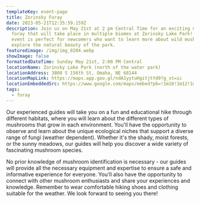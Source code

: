 ```yaml
---
templateKey: event-page
title: Zorinsky Foray
date: 2023-05-21T12:35:59.159Z
description: Join us on May 21st at 2 pm Central Time for an exciting mushroom
  foray that will take place in multiple biomes at Zorinsky Lake Park! This
  event is perfect for newcomers who want to learn more about wild mushrooms and
  explore the natural beauty of the park.
featuredimage: /img/img_0204.webp
showImage: false
formattedDateTime: Sunday May 21st, 2:00 PM Central
locationName: Zorinsky Lake Park (north of the water park)
locationAddress: 3808 S 156th St, Omaha, NE 68144
locationMapLink: https://maps.app.goo.gl/ndA1yytuHgitjtYd9?g_st=ic
locationEmbeddedSrc: https://www.google.com/maps/embed?pb=!1m18!1m12!1m3!1d3000.8318494043833!2d-96.1621558247128!3d41.22543470602631!2m3!1f0!2f0!3f0!3m2!1i1024!2i768!4f13.1!3m3!1m2!1s0x8793f16594d7959d%3A0xf233a9e8eec13f91!2sZorinsky%20Lake%20Park!5e0!3m2!1sen!2sus!4v1682772643847!5m2!1sen!2sus
tags:
  - foray
---
```

Our experienced guides will take you on a fun and educational hike through different habitats, where you will learn about the different types of mushrooms that grow in each environment. You'll have the opportunity to observe and learn about the unique ecological niches that support a diverse range of fungi (weather dependent). Whether it's the shady, moist forests, or the sunny meadows, our guides will help you discover a wide variety of fascinating mushroom species.

No prior knowledge of mushroom identification is necessary - our guides will provide all the necessary equipment and expertise to ensure a safe and informative experience for everyone. You'll also have the opportunity to connect with other mushroom enthusiasts and share your experiences and knowledge. Remember to wear comfortable hiking shoes and clothing suitable for the weather. We look forward to seeing you there!